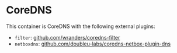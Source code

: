 # CoreDNS

This container is CoreDNS with the following external plugins:
- `filter`: [github.com/wranders/coredns-filter](https://github.com/wranders/coredns-filter)
- `netboxdns`: [github.com/doubleu-labs/coredns-netbox-plugin-dns](https://github.com/doubleu-labs/coredns-netbox-plugin-dns)
